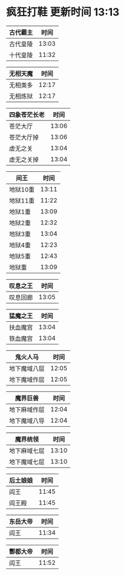 # 疯狂打鞋 更新时间 13:13

| 古代霸主   | 时间    |
|--------|-------|
| 古代皇陵 | 13:03 |
| 十代皇陵 | 11:32 |

| 无相天魔   | 时间    |
|--------|-------|
| 无相类多 | 12:17 |
| 无相炼狱 | 12:17 |

| 四象苍茫长老   | 时间    |
|--------|-------|
| 苍茫大厅 | 13:06 |
| 苍茫大厅掉 | 13:06 |
| 虚无之关 | 13:04 |
| 虚无之关掉 | 13:04 |

| 间王   | 时间    |
|--------|-------|
| 地狱10重 | 13:11 |
| 地狱11重 | 11:22 |
| 地狱1重 | 13:09 |
| 地狱2重 | 12:32 |
| 地狱3重 | 13:04 |
| 地狱4重 | 12:23 |
| 地狱5重 | 12:43 |
| 地狱重 | 13:09 |

| 叹息之王   | 时间    |
|--------|-------|
| 叹息回廊 | 13:05 |

| 猛魔之王   | 时间    |
|--------|-------|
| 扶血魔宫 | 13:04 |
| 铁血魔宫 | 13:04 |

| 鬼火人马   | 时间    |
|--------|-------|
| 地下魔域八层 | 12:05 |
| 地下魔域作层 | 12:05 |

| 魔界巨兽   | 时间    |
|--------|-------|
| 地下麻域作层 | 12:04 |
| 地下魔域八导 | 12:04 |

| 魔界统领   | 时间    |
|--------|-------|
| 地下麻域七层 | 13:10 |
| 地下魔域七层 | 13:10 |

| 后土娘娘   | 时间    |
|--------|-------|
| 阎王 | 11:45 |
| 阎王殿 | 11:45 |

| 东岳大帝   | 时间    |
|--------|-------|
| 阎王 | 11:34 |

| 酆都大帝   | 时间    |
|--------|-------|
| 阎王 | 11:52 |